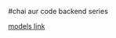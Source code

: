 #chai aur code backend series

[models link](https://app.eraser.io/workspace/YtPqZ1VogxGy1jzIDkzj?origin=share)